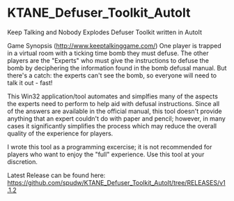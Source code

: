 ﻿# KTANE_Defuser_Toolkit_AutoIt

Keep Talking and Nobody Explodes Defuser Toolkit written in AutoIt

Game Synopsis (http://www.keeptalkinggame.com/)
One player is trapped in a virtual room with a ticking time bomb they must defuse. The other players are the "Experts" who must give the instructions to defuse the bomb by deciphering the information found in the bomb defusal manual. But there's a catch: the experts can't see the bomb, so everyone will need to talk it out - fast! 

This Win32 application/tool automates and simplfies many of the aspects the experts need to perform to help aid with defusal instructions.  Since all of the answers are available in the official manual, this tool doesn't provide anything that an expert couldn't do with paper and pencil;  however, in many cases it significantly simplifies the process which may reduce the overall quality of the experience for players.  

I wrote this tool as a programming excercise; it is not recommended for players who want to enjoy the "full" experience. Use this tool at your discretion.  

Latest Release can be found here:
https://github.com/spudw/KTANE_Defuser_Toolkit_AutoIt/tree/RELEASES/v1.1.2
